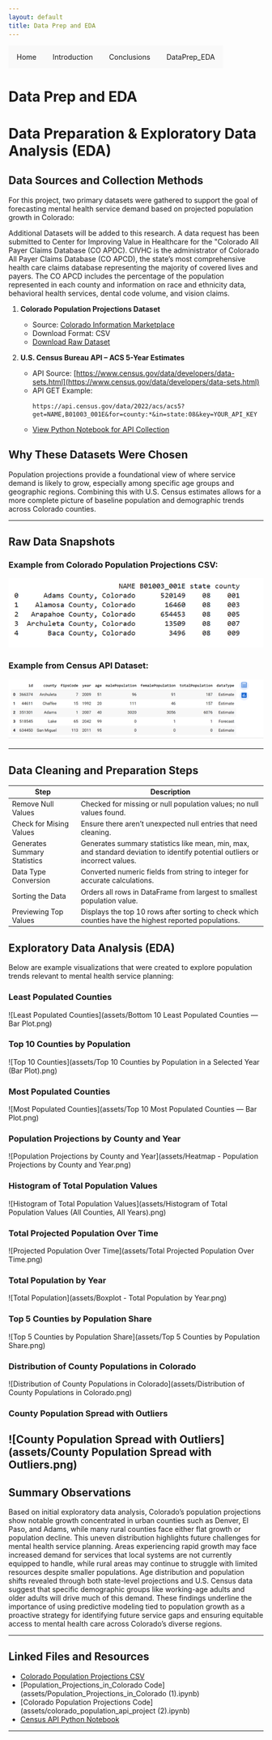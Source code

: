 ```yaml
---
layout: default
title: Data Prep and EDA
---
```


<ul class="nav">
  <li><a href="index.html">Home</a></li>
  <li><a href="introduction.html">Introduction</a></li>
  <li><a href="conclusion.html">Conclusions</a></li>
  <li class="dropdown">
    <a href="dataprep_eda.html" class="dropbtn">DataPrep_EDA</a>
    <div class="dropdown-content">
      <a href="clustering.html">Clustering</a>
      <a href="arm.html">ARM</a>
      <a href="naivebayes.html">NaiveBayes</a>
      <a href="dectrees.html">DecTrees</a>
      <a href="svms.html">SVMs</a>
      <a href="regression.html">Regression</a>
      <a href="nn.html">NN</a>
    </div>
  </li>
</ul>

<style>
.nav {
  list-style-type: none;
  margin: 0;
  padding: 0;
  overflow: hidden;
}

.nav li {
  float: left;
  position: relative;
}

.nav li a, .dropbtn {
  display: inline-block;
  padding: 14px 16px;
  text-decoration: none;
  background-color: #f9f9f9;
}

.nav li .dropdown-content {
  display: none;
  position: absolute;
  background-color: #f9f9f9;
  min-width: 160px;
  box-shadow: 0px 8px 16px 0px rgba(0,0,0,0.2);
}

.nav li:hover .dropdown-content {
  display: block;
}

.dropdown-content a {
  color: black;
  padding: 12px 16px;
  display: block;
  text-decoration: none;
}

.dropdown-content a:hover {
  background-color: #ddd;
}
</style>

# Data Prep and EDA

# Data Preparation & Exploratory Data Analysis (EDA)

## Data Sources and Collection Methods

For this project, two primary datasets were gathered to support the goal of forecasting mental health service demand based on projected population growth in Colorado:

Additional Datasets will be added to this research. A data request has been submitted to Center for Improving Value in Healthcare for the "Colorado All Payer Claims Database (CO APDC). CIVHC is the administrator of Colorado All Payer Claims Database (CO APCD), the state’s most comprehensive health care claims database representing the majority of covered lives and payers. The CO APCD includes the percentage of the population represented in each county and information on race and ethnicity data, behavioral health services, dental code volume, and vision claims. 

1. **Colorado Population Projections Dataset**
   - Source: [Colorado Information Marketplace](https://data.colorado.gov/Demographics/Population-Projections-in-Colorado/q5vp-adf3/about_data)
   - Download Format: CSV
   - [Download Raw Dataset](assets/Population_Projections_in_Colorado_20250713.csv)

2. **U.S. Census Bureau API – ACS 5-Year Estimates**
   - API Source: [https://www.census.gov/data/developers/data-sets.html](https://www.census.gov/data/developers/data-sets.html)
   - API GET Example:
     ```
     https://api.census.gov/data/2022/acs/acs5?get=NAME,B01003_001E&for=county:*&in=state:08&key=YOUR_API_KEY
     ```
   - [View Python Notebook for API Collection](assets/colorado_population_api_project.ipynb)

## Why These Datasets Were Chosen

Population projections provide a foundational view of where service demand is likely to grow, especially among specific age groups and geographic regions. Combining this with U.S. Census estimates allows for a more complete picture of baseline population and demographic trends across Colorado counties.

---

## Raw Data Snapshots

### Example from Colorado Population Projections CSV:

![Raw Population Data](assets/raw_population_data.png)

### Example from Census API Dataset:

![Raw Census API Data](assets/raw_census_api_data.png)

---

## Data Cleaning and Preparation Steps


| Step | Description |
|------|-------------|
| Remove Null Values | Checked for missing or null population values; no null values found. |
| Check for Mising Values | Ensure there aren’t unexpected null entries that need cleaning. |
| Generates Summary Statistics | Generates summary statistics like mean, min, max, and standard deviation to identify potential outliers or incorrect values. |
| Data Type Conversion | Converted numeric fields from string to integer for accurate calculations. |
| Sorting the Data | Orders all rows in DataFrame from largest to smallest population value. |
| Previewing Top Values | Displays the top 10 rows after sorting to check which counties have the highest reported populations. |

## Exploratory Data Analysis (EDA)

Below are example visualizations that were created to explore population trends relevant to mental health service planning:

### Least Populated Counties

![Least Populated Counties](assets/Bottom 10 Least Populated Counties — Bar Plot.png)

### Top 10 Counties by Population

![Top 10 Counties](assets/Top 10 Counties by Population in a Selected Year (Bar Plot).png)

### Most Populated Counties

![Most Populated Counties](assets/Top 10 Most Populated Counties — Bar Plot.png)

### Population Projections by County and Year

![Population Projections by County and Year](assets/Heatmap - Population Projections by County and Year.png)

### Histogram of Total Population Values

![Histogram of Total Population Values](assets/Histogram of Total Population Values (All Counties, All Years).png)

###  Total Projected Population Over Time

![Projected Population Over Time](assets/Total Projected Population Over Time.png)

###  Total Population by Year

![Total Population](assets/Boxplot - Total Population by Year.png)

###  Top 5 Counties by Population Share

![Top 5 Counties by Population Share](assets/Top 5 Counties by Population Share.png)

###  Distribution of County Populations in Colorado

![Distribution of County Populations in Colorado](assets/Distribution of County Populations in Colorado.png)

###  County Population Spread with Outliers

![County Population Spread with Outliers](assets/County Population Spread with Outliers.png)
---

## Summary Observations
Based on initial exploratory data analysis, Colorado’s population projections show notable growth concentrated in urban counties such as Denver, El Paso, and Adams, while many rural counties face either flat growth or population decline. This uneven distribution highlights future challenges for mental health service planning. Areas experiencing rapid growth may face increased demand for services that local systems are not currently equipped to handle, while rural areas may continue to struggle with limited resources despite smaller populations. Age distribution and population shifts revealed through both state-level projections and U.S. Census data suggest that specific demographic groups like working-age adults and older adults will drive much of this demand. These findings underline the importance of using predictive modeling tied to population growth as a proactive strategy for identifying future service gaps and ensuring equitable access to mental health care across Colorado’s diverse regions.

---

## Linked Files and Resources

- [Colorado Population Projections CSV](assets/Population_Projections_in_Colorado_20250713.csv)
- [Population_Projections_in_Colorado Code](assets/Population_Projections_in_Colorado (1).ipynb)
- [Colorado Population Projections Code](assets/colorado_population_api_project (2).ipynb)
- [Census API Python Notebook](assets/colorado_population_api_project.ipynb)

---

